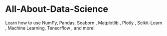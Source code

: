 # All-About-Data-Science
Learn how to use NumPy, Pandas, Seaborn , Matplotlib , Plotly , Scikit-Learn , Machine Learning, Tensorflow , and more!
